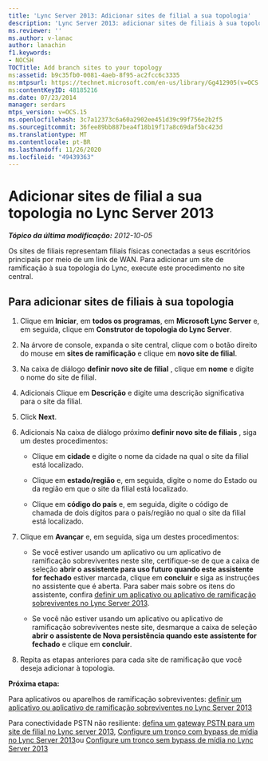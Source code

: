 ```yaml
---
title: 'Lync Server 2013: Adicionar sites de filial a sua topologia'
description: 'Lync Server 2013: adicionar sites de filiais à sua topologia.'
ms.reviewer: ''
ms.author: v-lanac
author: lanachin
f1.keywords:
- NOCSH
TOCTitle: Add branch sites to your topology
ms:assetid: b9c35fb0-0081-4aeb-8f95-ac2fcc6c3335
ms:mtpsurl: https://technet.microsoft.com/en-us/library/Gg412905(v=OCS.15)
ms:contentKeyID: 48185216
ms.date: 07/23/2014
manager: serdars
mtps_version: v=OCS.15
ms.openlocfilehash: 3c7a12373c6a60a2902ee451d39c99f756e2b2f5
ms.sourcegitcommit: 36fee89bb887bea4f18b19f17a8c69daf5bc423d
ms.translationtype: MT
ms.contentlocale: pt-BR
ms.lasthandoff: 11/26/2020
ms.locfileid: "49439363"
---
```

# <a name="add-branch-sites-to-your-topology-in-lync-server-2013"></a>Adicionar sites de filial a sua topologia no Lync Server 2013

<div data-xmlns="http://www.w3.org/1999/xhtml">

<div class="topic" data-xmlns="http://www.w3.org/1999/xhtml" data-msxsl="urn:schemas-microsoft-com:xslt" data-cs="https://msdn.microsoft.com/">

<div data-asp="https://msdn2.microsoft.com/asp">



</div>

<div id="mainSection">

<div id="mainBody">

<span> </span>

_**Tópico da última modificação:** 2012-10-05_

Os sites de filiais representam filiais físicas conectadas a seus escritórios principais por meio de um link de WAN. Para adicionar um site de ramificação à sua topologia do Lync, execute este procedimento no site central.

<div>

## <a name="to-add-branch-sites-to-your-topology"></a>Para adicionar sites de filiais à sua topologia

1.  Clique em **Iniciar**, em **todos os programas**, em **Microsoft Lync Server** e, em seguida, clique em **Construtor de topologia do Lync Server**.

2.  Na árvore de console, expanda o site central, clique com o botão direito do mouse em **sites de ramificação** e clique em **novo site de filial**.

3.  Na caixa de diálogo **definir novo site de filial** , clique em **nome** e digite o nome do site de filial.

4.  Adicionais Clique em **Descrição** e digite uma descrição significativa para o site da filial.

5.  Click **Next**.

6.  Adicionais Na caixa de diálogo próximo **definir novo site de filiais** , siga um destes procedimentos:
    
      - Clique em **cidade** e digite o nome da cidade na qual o site da filial está localizado.
    
      - Clique em **estado/região** e, em seguida, digite o nome do Estado ou da região em que o site da filial está localizado.
    
      - Clique em **código do país** e, em seguida, digite o código de chamada de dois dígitos para o país/região no qual o site da filial está localizado.

7.  Clique em **Avançar** e, em seguida, siga um destes procedimentos:
    
      - Se você estiver usando um aplicativo ou um aplicativo de ramificação sobreviventes neste site, certifique-se de que a caixa de seleção **abrir o assistente para uso futuro quando este assistente for fechado** estiver marcada, clique em **concluir** e siga as instruções no assistente que é aberta. Para saber mais sobre os itens do assistente, confira [definir um aplicativo ou aplicativo de ramificação sobreviventes no Lync Server 2013](lync-server-2013-define-a-survivable-branch-appliance-or-server.md).
    
      - Se você não estiver usando um aplicativo ou aplicativo de ramificação sobreviventes neste site, desmarque a caixa de seleção **abrir o assistente de Nova persistência quando este assistente for fechado** e clique em **concluir**.

8.  Repita as etapas anteriores para cada site de ramificação que você deseja adicionar à topologia.

**Próxima etapa:**

Para aplicativos ou aparelhos de ramificação sobreviventes: [definir um aplicativo ou aplicativo de ramificação sobreviventes no Lync Server 2013](lync-server-2013-define-a-survivable-branch-appliance-or-server.md)

Para conectividade PSTN não resiliente: [defina um gateway PSTN para um site de filial no Lync server 2013](lync-server-2013-define-a-pstn-gateway-for-a-branch-site.md), [Configure um tronco com bypass de mídia no Lync Server 2013](lync-server-2013-configure-a-trunk-with-media-bypass.md)ou [Configure um tronco sem bypass de mídia no Lync Server 2013](lync-server-2013-configure-a-trunk-without-media-bypass.md)

</div>

</div>

<span> </span>

</div>

</div>

</div>

